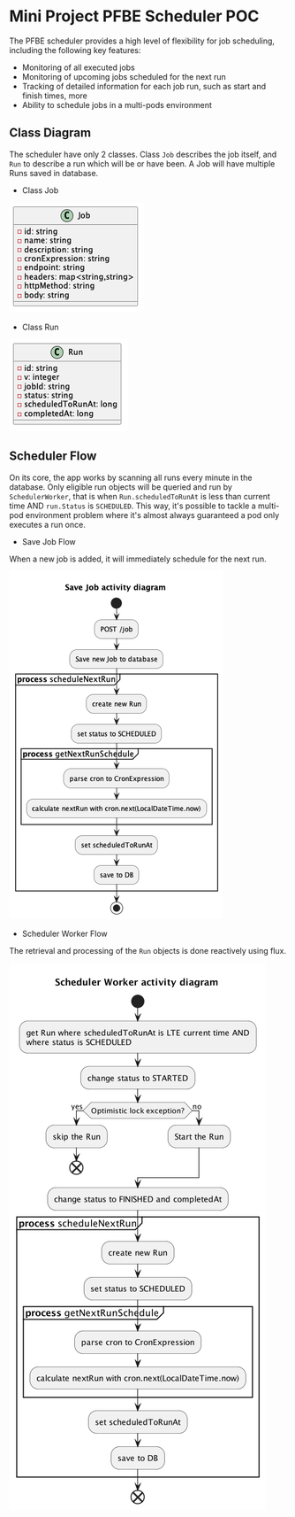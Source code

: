 # Mini Project PFBE Scheduler POC

The PFBE scheduler provides a high level of flexibility for job scheduling, including the following key features:
- Monitoring of all executed jobs
- Monitoring of upcoming jobs scheduled for the next run
- Tracking of detailed information for each job run, such as start and finish times, more
- Ability to schedule jobs in a multi-pods environment

## Class Diagram
The scheduler have only 2 classes. Class `Job` describes the job itself, and `Run`
to describe a run which will be or have been. A Job will have multiple Runs saved in database.

- Class Job

![Class Job](./diagram/Job.png)
- Class Run

![Class Run](./diagram/Run.png)


## Scheduler Flow
On its core, the app works by scanning all runs every minute in the database. Only eligible run 
objects will be queried and run by `SchedulerWorker`, that is when `Run.scheduledToRunAt` is less 
than current time AND `run.Status` is `SCHEDULED`. This way, it's possible to tackle a multi-pod 
environment problem where it's almost always guaranteed a pod only executes a run once. 

- Save Job Flow
    
When a new job is added, it will immediately schedule for the next run.

![Save Job Flow](./diagram/SaveJob.png)

- Scheduler Worker Flow

The retrieval and processing of the `Run` objects is done reactively using flux.

![Scheduler Worker Flow](./diagram/SchedulerWorker.png)